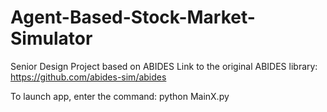 # Agent-Based-Stock-Market-Simulator
Senior Design Project based on ABIDES
Link to the original ABIDES library:  https://github.com/abides-sim/abides 

To launch app, enter the command: python MainX.py
